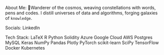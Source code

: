 
About Me:
🔭Wanderer of the cosmos, weaving constellations with words, pens and codes. I distill universes of data and algorithms, forging galaxies of `knowledge`.

Socials:
LinkedIn

Tech Stack:
LaTeX R Python Solidity Azure Google Cloud AWS Postgres MySQL Keras NumPy Pandas Plotly PyTorch scikit-learn SciPy TensorFlow Docker Kubernetes

